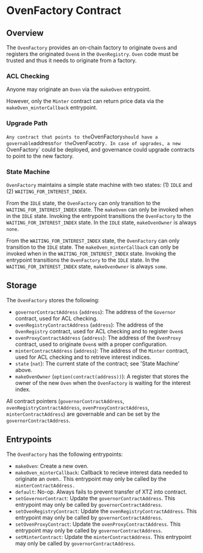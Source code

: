 # OvenFactory Contract

## Overview

The `OvenFactory` provides an on-chain factory to originate `Oven`s and registers the originated `Oven`s in the `OvenRegistry`.  `Oven` code must be trusted and thus it needs to originate from a factory. 

### ACL Checking

Anyone may originate an `Oven` via the `makeOven` entrypoint.

However, only the `Minter` contract can return price data via the `makeOven_minterCallback` entrypoint.

### Upgrade Path
`
Any contract that points to the `OvenFactory` should have a governable `address` for the `OvenFacotry`. In case of upgrades, a new `OvenFactory` could be deployed, and governance could upgrade contracts to point to the new factory.

### State Machine

`OvenFactory` maintains a simple state machine with two states: (1) `IDLE` and (2) `WAITING_FOR_INTEREST_INDEX`. 

From the `IDLE` state, the `OvenFactory` can only transition to the `WAITING_FOR_INTEREST_INDEX` state. The `makeOven` can only be invoked when in the `IDLE` state. Invoking the entrypoint transitions the `OvenFactory` to the `WAITING_FOR_INTEREST_INDEX` state. In the `IDLE` state, `makeOvenOwner` is always `none`.

From the `WAITING_FOR_INTEREST_INDEX` state, the `OvenFactory` can only transition to the `IDLE` state. The `makeOven_minterCallback` can only be invoked when in the `WAITING_FOR_INTEREST_INDEX` state. Invoking the entrypoint transitions the `OvenFactory` to the `IDLE` state.  In the `WAITING_FOR_INTEREST_INDEX` state, `makeOvenOwner` is always `some`.

## Storage

The `OvenFactory` stores the following:
- `governorContractAddress` (`address`): The address of the `Governor` contract, used for ACL checking.
- `ovenRegistryContractAddress` (`address`): The address of the `OvenRegistry` contract, used for ACL checking and to register `Oven`s
- `ovenProxyContractAddress` (`address`): The address of the `OvenProxy` contract, used to originate `Oven`s with a proper configuration.
- `minterContractAddress` (`address`): The address of the `Minter` contract, used for ACL checking and to retrieve interest indices.
- `state` (`nat`): The current state of the contract; see 'State Machine' above.
- `makeOvenOwner` (`option(contract(address))`): A register that stores the owner of the new `Oven` when the `OvenFactory` is waiting for the interest index.

All contract pointers (`governorContractAddress`, `ovenRegistryContractAddress`, `ovenProxyContractAddress`, `minterContractAddress`) are governable and can be set by the `governorContractAddress`.

## Entrypoints

The `OvenFactory` has the following entrypoints:
- `makeOven`: Create a new oven.
- `makeOven_minterCallback`: Callback to recieve interest data needed to originate an oven.. This entrypoint may only be called by the `minterContractAddress.`
- `default`: No-op. Always fails to prevent transfer of XTZ into contract.
- `setGovernorContract`: Update the `governorContractAddress`. This entrypoint may only be called by `governorContractAddress`.
- `setOvenRegistryContract`: Update the `ovenRegistryContractAddress`. This entrypoint may only be called by `governorContractAddress`.
- `setOvenProxyContract`: Update the `ovenProxyContractAddress`. This entrypoint may only be called by `governorContractAddress`.
- `setMinterContract`: Update the `minterContractAddress`. This entrypoint may only be called by `governorContractAddress`.
